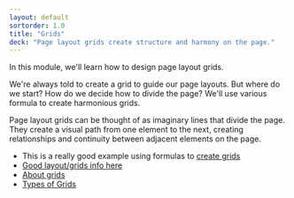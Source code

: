 ```yaml
---
layout: default
sortorder: 1.0
title: "Grids"
deck: "Page layout grids create structure and harmony on the page."
---
```

In this module, we'll learn how to design page layout grids.

We're always told to create a grid to guide our page layouts. But where do we start? How do we decide how to divide the page? We'll use various formula to create harmonious grids.

Page layout grids can be thought of as imaginary lines that divide the page. They create a visual path from one element to the next, creating relationships and continuity between adjacent elements on the page.

- This is a really good example using formulas to [create grids](http://retinart.net/graphic-design/secret-law-of-page-harmony/)
- [Good layout/grids info here](https://learning.oreilly.com/library/view/typography-referenced/9781592537020/chapter-49.html)
- [About grids](https://learning.oreilly.com/library/view/the-art-of/9781315301532/xhtml/14_Chapter08.xhtml#ch8-5)
- [Types of Grids](https://learning.oreilly.com/library/view/the-art-of/9781315301532/xhtml/14_Chapter08.xhtml#ch8)
